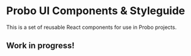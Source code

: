 # Probo UI Components & Styleguide

This is a set of reusable React components for use in Probo projects.

## Work in progress!

